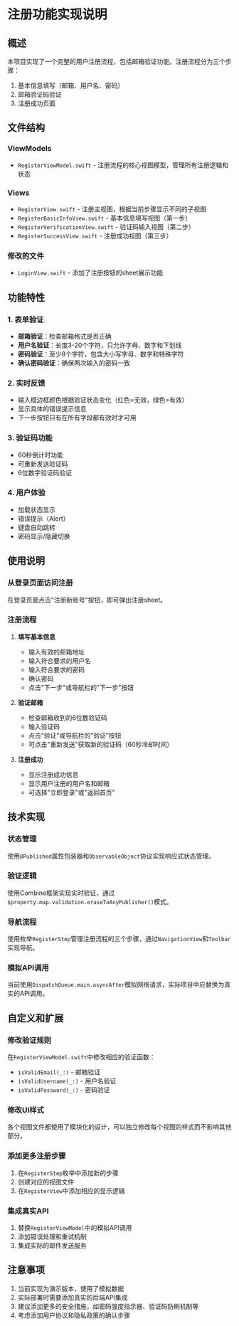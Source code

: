 # 注册功能实现说明

## 概述
本项目实现了一个完整的用户注册流程，包括邮箱验证功能。注册流程分为三个步骤：
1. 基本信息填写（邮箱、用户名、密码）
2. 邮箱验证码验证
3. 注册成功页面

## 文件结构

### ViewModels
- `RegisterViewModel.swift` - 注册流程的核心视图模型，管理所有注册逻辑和状态

### Views
- `RegisterView.swift` - 注册主视图，根据当前步骤显示不同的子视图
- `RegisterBasicInfoView.swift` - 基本信息填写视图（第一步）
- `RegisterVerificationView.swift` - 验证码输入视图（第二步）
- `RegisterSuccessView.swift` - 注册成功视图（第三步）

### 修改的文件
- `LoginView.swift` - 添加了注册按钮的sheet展示功能

## 功能特性

### 1. 表单验证
- **邮箱验证**：检查邮箱格式是否正确
- **用户名验证**：长度3-20个字符，只允许字母、数字和下划线
- **密码验证**：至少8个字符，包含大小写字母、数字和特殊字符
- **确认密码验证**：确保两次输入的密码一致

### 2. 实时反馈
- 输入框边框颜色根据验证状态变化（红色=无效，绿色=有效）
- 显示具体的错误提示信息
- 下一步按钮只有在所有字段都有效时才可用

### 3. 验证码功能
- 60秒倒计时功能
- 可重新发送验证码
- 6位数字验证码验证

### 4. 用户体验
- 加载状态显示
- 错误提示（Alert）
- 键盘自动跳转
- 密码显示/隐藏切换

## 使用说明

### 从登录页面访问注册
在登录页面点击"注册新账号"按钮，即可弹出注册sheet。

### 注册流程
1. **填写基本信息**
   - 输入有效的邮箱地址
   - 输入符合要求的用户名
   - 输入符合要求的密码
   - 确认密码
   - 点击"下一步"或导航栏的"下一步"按钮

2. **验证邮箱**
   - 检查邮箱收到的6位数验证码
   - 输入验证码
   - 点击"验证"或导航栏的"验证"按钮
   - 可点击"重新发送"获取新的验证码（60秒冷却时间）

3. **注册成功**
   - 显示注册成功信息
   - 显示用户注册的用户名和邮箱
   - 可选择"立即登录"或"返回首页"

## 技术实现

### 状态管理
使用`@Published`属性包装器和`ObservableObject`协议实现响应式状态管理。

### 验证逻辑
使用Combine框架实现实时验证，通过`$property.map.validation.eraseToAnyPublisher()`模式。

### 导航流程
使用枚举`RegisterStep`管理注册流程的三个步骤，通过`NavigationView`和`Toolbar`实现导航。

### 模拟API调用
当前使用`DispatchQueue.main.asyncAfter`模拟网络请求，实际项目中应替换为真实的API调用。

## 自定义和扩展

### 修改验证规则
在`RegisterViewModel.swift`中修改相应的验证函数：
- `isValidEmail(_:)` - 邮箱验证
- `isValidUsername(_:)` - 用户名验证
- `isValidPassword(_:)` - 密码验证

### 修改UI样式
各个视图文件都使用了模块化的设计，可以独立修改每个视图的样式而不影响其他部分。

### 添加更多注册步骤
1. 在`RegisterStep`枚举中添加新的步骤
2. 创建对应的视图文件
3. 在`RegisterView`中添加相应的显示逻辑

### 集成真实API
1. 替换`RegisterViewModel`中的模拟API调用
2. 添加错误处理和重试机制
3. 集成实际的邮件发送服务

## 注意事项

1. 当前实现为演示版本，使用了模拟数据
2. 实际部署时需要添加真实的后端API集成
3. 建议添加更多的安全措施，如密码强度指示器、验证码防刷机制等
4. 考虑添加用户协议和隐私政策的确认步骤
